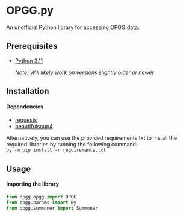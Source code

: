# OPGG.py
An unofficial Python library for accessing OPGG data.

## Prerequisites

* [Python 3.11](https://www.python.org/downloads/) 
    
    *Note: Will likely work on versions slightly older or newer*

## Installation

#### Dependencies
* [requests](https://pypi.org/project/requests/)
* [beautifulsoup4](https://pypi.org/project/beautifulsoup4/)

Alternatively, you can use the provided requirements.txt to install the required libraries by running the following command: <br>
`py -m pip install -r requirements.txt`

## Usage

#### Importing the library
```python
from opgg.opgg import OPGG
from opgg.params import By
from opgg.summoner import Summoner




```